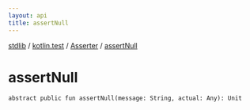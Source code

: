 ```yaml
---
layout: api
title: assertNull
---
```

[stdlib](../../index.html) / [kotlin.test](../index.html) / [Asserter](index.html) / [assertNull](assertNull.html)

# assertNull

```
abstract public fun assertNull(message: String, actual: Any): Unit
```
